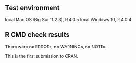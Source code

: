 ## Test environment
local Mac OS (Big Sur 11.2.3), R 4.0.5
local Windows 10, R 4.0.4

## R CMD check results
There were no ERRORs, no WARNINGs, no NOTEs. 

This is the first submission to CRAN.

